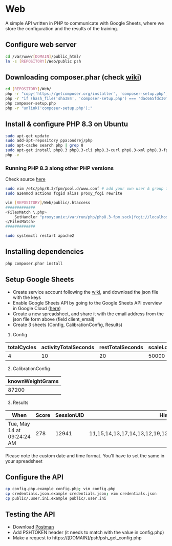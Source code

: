 # Web
A simple API written in PHP to communicate with Google Sheets, where we store the configuration and the results of the training.

## Configure web server
```bash
cd /var/www/[DOMAIN]/public_html/
ln -s [REPOSITORY]/Web/public psh
```

## Downloading composer.phar (check [wiki](https://getcomposer.org/download/))
```bash
cd [REPOSITORY]/Web/
php -r "copy('https://getcomposer.org/installer', 'composer-setup.php');"
php -r "if (hash_file('sha384', 'composer-setup.php') === 'dac665fdc30fdd8ec78b38b9800061b4150413ff2e3b6f88543c636f7cd84f6db9189d43a81e5503cda447da73c7e5b6') { echo 'Installer verified'; } else { echo 'Installer corrupt'; unlink('composer-setup.php'); } echo PHP_EOL;"
php composer-setup.php
php -r "unlink('composer-setup.php');"
```

## Install & configure PHP 8.3 on Ubuntu
```bash
sudo apt-get update
sudo add-apt-repository ppa:ondrej/php
sudo apt-cache search php | grep 8
sudo apt-get install php8.3 php8.3-cli php8.3-curl php8.3-xml php8.3-fpm
php -v
```

### Running PHP 8.3 along other PHP versions
Check source [here](https://www.phoca.cz/blog/1302-running-multiple-php-instances-with-lamp-stack-on-ubuntu-kubuntu-linux)
```bash
sudo vim /etc/php/8.3/fpm/pool.d/www.conf # add your own user & group there
sudo a2enmod actions fcgid alias proxy_fcgi rewrite

vim [REPOSITORY]/Web/public/.htaccess
#############
<FilesMatch \.php>
    SetHandler "proxy:unix:/var/run/php/php8.3-fpm.sock|fcgi://localhost/"
</FilesMatch>
#############

sudo systemctl restart apache2
```

## Installing dependencies
```bash
php composer.phar install
```

## Setup Google Sheets
- Create service account following the [wiki](https://github.com/googleapis/google-api-php-client/blob/main/docs/oauth-server.md#creating-a-service-account), and download the json file with the keys
- Enable Google Sheets API by going to the Google Sheets API overview in Google Cloud ([here](https://console.cloud.google.com/apis/library/sheets.googleapis.com))
- Create a new spreadsheet, and share it with the email address from the json file form above (field client_email)
- Create 3 sheets (Config, CalibrationConfig, Results)
1. Config

| totalCycles | activityTotalSeconds | restTotalSeconds | scaleLowerLimitGrams | scaleUpperLimitGrams |
| ----------- | -------------------- | ---------------- | -------------------- | -------------------- |
| 4           | 10                   | 20               | 50000                | 75000                |

2. CalibrationConfig

| knownWeightGrams |
| ---------------- |
| 87200            |

3. Results

| When                       | Score | SessionUID | History                                                     |
| -------------------------- | ----- | ---------- | ----------------------------------------------------------- |
| Tue, May 14 at 09:24:24 AM | 278   | 12941      | 11,15,14,13,17,14,13,12,19,12,15,14,14,15,14,13,13,13,15,12 |

Please note the custom date and time format. You'll have to set the same in your spreadsheet

## Configure the API
```bash
cp config.php.example config.php; vim config.php
cp credentials.json.example credentials.json; vim credentials.json
cp public/.user.ini.example public/.user.ini
```

## Testing the API
- Download [Postman](https://www.postman.com/downloads/)
- Add PSHTOKEN header (it needs to match with the value in config.php)
- Make a request to https://[DOMAIN]/psh/psh_get_config.php

